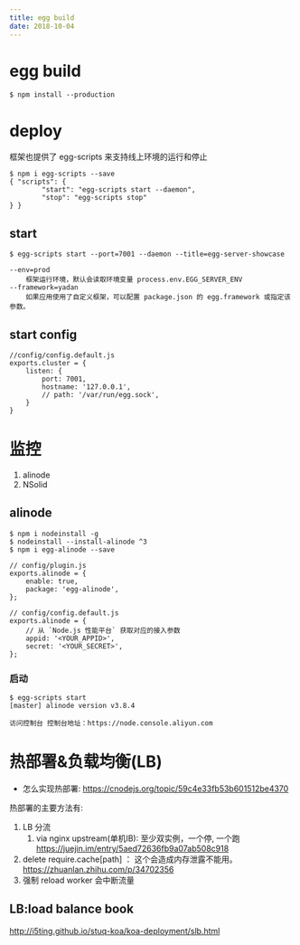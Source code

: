 ```yaml
---
title: egg build
date: 2018-10-04
---
```

# egg build
    $ npm install --production

# deploy
框架也提供了 egg-scripts 来支持线上环境的运行和停止

    $ npm i egg-scripts --save
    { "scripts": {
            "start": "egg-scripts start --daemon",
            "stop": "egg-scripts stop"
    } }

## start

    $ egg-scripts start --port=7001 --daemon --title=egg-server-showcase

    --env=prod 
        框架运行环境，默认会读取环境变量 process.env.EGG_SERVER_ENV
    --framework=yadan 
        如果应用使用了自定义框架，可以配置 package.json 的 egg.framework 或指定该参数。

## start config

    //config/config.default.js
    exports.cluster = {
        listen: {
            port: 7001,
            hostname: '127.0.0.1',
            // path: '/var/run/egg.sock',
        }
    }

# 监控
1. alinode
2. NSolid

## alinode
    $ npm i nodeinstall -g
    $ nodeinstall --install-alinode ^3
    $ npm i egg-alinode --save

    // config/plugin.js
    exports.alinode = {
        enable: true,
        package: 'egg-alinode',
    };

    // config/config.default.js
    exports.alinode = {
        // 从 `Node.js 性能平台` 获取对应的接入参数
        appid: '<YOUR_APPID>',
        secret: '<YOUR_SECRET>',
    };

### 启动

    $ egg-scripts start
    [master] alinode version v3.8.4

    访问控制台 控制台地址：https://node.console.aliyun.com


# 热部署&负载均衡(LB)
- 怎么实现热部署:
https://cnodejs.org/topic/59c4e33fb53b601512be4370

热部署的主要方法有:
1. LB 分流
    1. via nginx upstream(单机IB): 至少双实例，一个停, 一个跑
        https://juejin.im/entry/5aed72636fb9a07ab508c918 
2. delete require.cache[path] ： 这个会造成内存泄露不能用。
    https://zhuanlan.zhihu.com/p/34702356
3. 强制 reload worker 会中断流量

## LB:load balance book
http://i5ting.github.io/stuq-koa/koa-deployment/slb.html